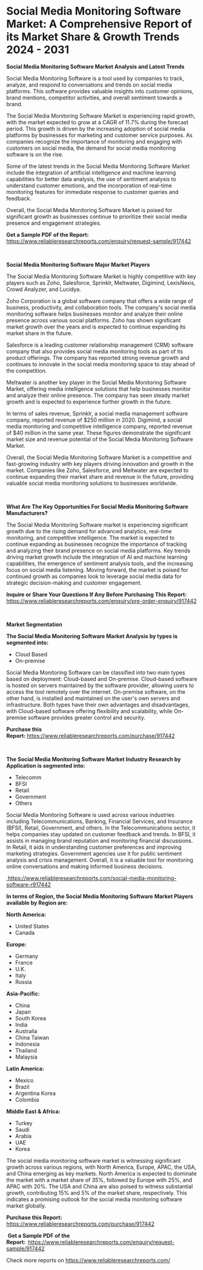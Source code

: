 <p><h1>Social Media Monitoring Software Market: A Comprehensive Report of its Market Share & Growth Trends 2024 - 2031</h1></p><p><strong>Social Media Monitoring Software Market Analysis and Latest Trends</strong></p>
<p><p>Social Media Monitoring Software is a tool used by companies to track, analyze, and respond to conversations and trends on social media platforms. This software provides valuable insights into customer opinions, brand mentions, competitor activities, and overall sentiment towards a brand.</p><p>The Social Media Monitoring Software Market is experiencing rapid growth, with the market expected to grow at a CAGR of 11.7% during the forecast period. This growth is driven by the increasing adoption of social media platforms by businesses for marketing and customer service purposes. As companies recognize the importance of monitoring and engaging with customers on social media, the demand for social media monitoring software is on the rise.</p><p>Some of the latest trends in the Social Media Monitoring Software Market include the integration of artificial intelligence and machine learning capabilities for better data analysis, the use of sentiment analysis to understand customer emotions, and the incorporation of real-time monitoring features for immediate response to customer queries and feedback.</p><p>Overall, the Social Media Monitoring Software Market is poised for significant growth as businesses continue to prioritize their social media presence and engagement strategies.</p></p>
<p><strong>Get a Sample PDF of the Report:&nbsp;</strong> <a href="https://www.reliableresearchreports.com/enquiry/request-sample/917442">https://www.reliableresearchreports.com/enquiry/request-sample/917442</a></p>
<p>&nbsp;</p>
<p><strong>Social Media Monitoring Software Major Market Players</strong></p>
<p><p>The Social Media Monitoring Software Market is highly competitive with key players such as Zoho, Salesforce, Sprinklr, Meltwater, Digimind, LexisNexis, Crowd Analyzer, and Lucidya. </p><p>Zoho Corporation is a global software company that offers a wide range of business, productivity, and collaboration tools. The company's social media monitoring software helps businesses monitor and analyze their online presence across various social platforms. Zoho has shown significant market growth over the years and is expected to continue expanding its market share in the future.</p><p>Salesforce is a leading customer relationship management (CRM) software company that also provides social media monitoring tools as part of its product offerings. The company has reported strong revenue growth and continues to innovate in the social media monitoring space to stay ahead of the competition.</p><p>Meltwater is another key player in the Social Media Monitoring Software Market, offering media intelligence solutions that help businesses monitor and analyze their online presence. The company has seen steady market growth and is expected to experience further growth in the future.</p><p>In terms of sales revenue, Sprinklr, a social media management software company, reported revenue of $250 million in 2020. Digimind, a social media monitoring and competitive intelligence company, reported revenue of $40 million in the same year. These figures demonstrate the significant market size and revenue potential of the Social Media Monitoring Software Market.</p><p>Overall, the Social Media Monitoring Software Market is a competitive and fast-growing industry with key players driving innovation and growth in the market. Companies like Zoho, Salesforce, and Meltwater are expected to continue expanding their market share and revenue in the future, providing valuable social media monitoring solutions to businesses worldwide.</p></p>
<p>&nbsp;</p>
<p><strong>What Are The Key Opportunities For Social Media Monitoring Software Manufacturers?</strong></p>
<p><p>The Social Media Monitoring Software market is experiencing significant growth due to the rising demand for advanced analytics, real-time monitoring, and competitive intelligence. The market is expected to continue expanding as businesses recognize the importance of tracking and analyzing their brand presence on social media platforms. Key trends driving market growth include the integration of AI and machine learning capabilities, the emergence of sentiment analysis tools, and the increasing focus on social media listening. Moving forward, the market is poised for continued growth as companies look to leverage social media data for strategic decision-making and customer engagement.</p></p>
<p><strong>Inquire or Share Your Questions If Any Before Purchasing This Report:</strong> <a href="https://www.reliableresearchreports.com/enquiry/pre-order-enquiry/917442">https://www.reliableresearchreports.com/enquiry/pre-order-enquiry/917442</a></p>
<p>&nbsp;</p>
<p><strong>Market Segmentation</strong></p>
<p><strong>The Social Media Monitoring Software Market Analysis by types is segmented into:</strong></p>
<p><ul><li>Cloud Based</li><li>On-premise</li></ul></p>
<p><p>Social Media Monitoring Software can be classified into two main types based on deployment: Cloud-based and On-premise. Cloud-based software is hosted on servers maintained by the software provider, allowing users to access the tool remotely over the internet. On-premise software, on the other hand, is installed and maintained on the user's own servers and infrastructure. Both types have their own advantages and disadvantages, with Cloud-based software offering flexibility and scalability, while On-premise software provides greater control and security.</p></p>
<p><strong>Purchase this Report:&nbsp;</strong><a href="https://www.reliableresearchreports.com/purchase/917442">https://www.reliableresearchreports.com/purchase/917442</a></p>
<p>&nbsp;</p>
<p><strong>The Social Media Monitoring Software Market Industry Research by Application is segmented into:</strong></p>
<p><ul><li>Telecomm</li><li>BFSI</li><li>Retail</li><li>Government</li><li>Others</li></ul></p>
<p><p>Social Media Monitoring Software is used across various industries including Telecommunications, Banking, Financial Services, and Insurance (BFSI), Retail, Government, and others. In the Telecommunications sector, it helps companies stay updated on customer feedback and trends. In BFSI, it assists in managing brand reputation and monitoring financial discussions. In Retail, it aids in understanding customer preferences and improving marketing strategies. Government agencies use it for public sentiment analysis and crisis management. Overall, it is a valuable tool for monitoring online conversations and making informed business decisions.</p></p>
<p><a href="https://www.reliableresearchreports.com/social-media-monitoring-software-r917442">&nbsp;https://www.reliableresearchreports.com/social-media-monitoring-software-r917442</a></p>
<p><strong>In terms of Region, the Social Media Monitoring Software Market Players available by Region are:</strong></p>
<p>
    <p> <strong> North America: </strong>
        <ul>
            <li>United States</li>
            <li>Canada</li>
        </ul>
        </p> 
    <p> <strong> Europe: </strong>
        <ul>
            <li>Germany</li>
            <li>France</li>
            <li>U.K.</li>
            <li>Italy</li>
            <li>Russia</li>
        </ul>
        </p> 
    <p> <strong> Asia-Pacific: </strong>
        <ul>
            <li>China</li>
            <li>Japan</li>
            <li>South Korea</li>
            <li>India</li>
            <li>Australia</li>
            <li>China Taiwan</li>
            <li>Indonesia</li>
            <li>Thailand</li>
            <li>Malaysia</li>
        </ul>
        </p> 
    <p> <strong> Latin America: </strong>
        <ul>
            <li>Mexico</li>
            <li>Brazil</li>
            <li>Argentina Korea</li>
            <li>Colombia</li>
        </ul>
        </p> 
    <p> <strong> Middle East & Africa: </strong>
        <ul>
            <li>Turkey</li>
            <li>Saudi</li>
            <li>Arabia</li>
            <li>UAE</li>
            <li>Korea</li>
        </ul>
    </p>
    </p>
<p><p>The social media monitoring software market is witnessing significant growth across various regions, with North America, Europe, APAC, the USA, and China emerging as key markets. North America is expected to dominate the market with a market share of 35%, followed by Europe with 25%, and APAC with 20%. The USA and China are also poised to witness substantial growth, contributing 15% and 5% of the market share, respectively. This indicates a promising outlook for the social media monitoring software market globally.</p></p>
<p><strong>Purchase this Report: </strong><a href="https://www.reliableresearchreports.com/purchase/917442">https://www.reliableresearchreports.com/purchase/917442</a></p>
<p>&nbsp;<strong>Get a Sample PDF of the Report:&nbsp;&nbsp;</strong><a href="https://www.reliableresearchreports.com/enquiry/request-sample/917442">https://www.reliableresearchreports.com/enquiry/request-sample/917442</a></p>
<p><strong></strong></p>
<p>Check more reports on <a href="https://www.reliableresearchreports.com/">https://www.reliableresearchreports.com/</a></p>